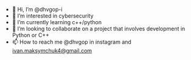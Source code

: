 - 👋 Hi, I’m @dhvgop-i
- 👀 I’m interested in cybersecurity
- 🌱 I’m currently learning c++/python
- 💞️ I’m looking to collaborate on a project that involves development in Python or C++
- 📫 How to reach me @dhvgop in instagram and ivan.maksymchuk4@gmail.com

<!---
dhvgop-i/dhvgop-i is a ✨ special ✨ repository because its `README.md` (this file) appears on your GitHub profile.
You can click the Preview link to take a look at your changes.
--->
